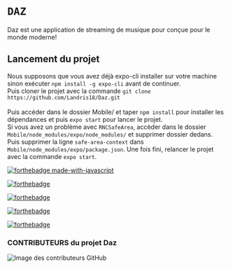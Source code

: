 # `DAZ`

Daz est une application de streaming de musique pour conçue pour le monde moderne!


<h2>Lancement du projet</h2>
  
Nous supposons que vous avez déjà expo-cli installer sur votre machine sinon exécuter `npm install -g expo-cli` avant de continuer.
</br>
Puis cloner le projet avec la commande `git clone https://github.com/Landris18/Daz.git` </br>
</br>
Puis accéder dans le dossier Mobile/ et taper `npm install` pour installer les dépendances et puis `expo start` pour lancer le projet.
</br>
Si vous avez un problème avec `RNCSafeArea`, accèder dans le dossier `Mobile/node_modules/expo/node_modules/` et supprimer dossier dedans.
</br>
Puis supprimer la ligne `safe-area-context` dans `Mobile/node_modules/expo/package.json`. Une fois fini, relancer le projet avec la commande `expo start`.


[![forthebadge made-with-javascript](http://ForTheBadge.com/images/badges/made-with-javascript.svg)](https://www.javascript.com/)

[![forthebadge](https://forthebadge.com/images/badges/built-by-developers.svg)](https://forthebadge.com)

[![forthebadge](https://forthebadge.com/images/badges/its-not-a-lie-if-you-believe-it.svg)](https://forthebadge.com)

[![forthebadge](https://forthebadge.com/images/badges/makes-people-smile.svg)](https://forthebadge.com)

[![forthebadge](https://forthebadge.com/images/badges/open-source.svg)](https://forthebadge.com)

<h3>CONTRIBUTEURS du projet Daz</h3>

![Image des contributeurs GitHub](https://contrib.rocks/image?repo=iTeam-S/Daz)

